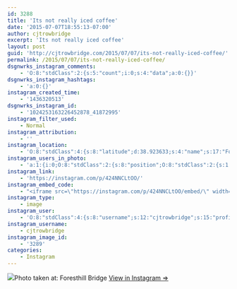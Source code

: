 ```yaml
---
id: 3288
title: 'Its not really iced coffee'
date: '2015-07-07T18:55:13-07:00'
author: cjtrowbridge
excerpt: 'Its not really iced coffee'
layout: post
guid: 'http://cjtrowbridge.com/2015/07/07/its-not-really-iced-coffee/'
permalink: /2015/07/07/its-not-really-iced-coffee/
dsgnwrks_instagram_comments:
    - 'O:8:"stdClass":2:{s:5:"count";i:0;s:4:"data";a:0:{}}'
dsgnwrks_instagram_hashtags:
    - 'a:0:{}'
instagram_created_time:
    - '1436320513'
dsgnwrks_instagram_id:
    - '1024253163226452878_41872995'
instagram_filter_used:
    - Normal
instagram_attribution:
    - ''
instagram_location:
    - 'O:8:"stdClass":4:{s:8:"latitude";d:38.923633;s:4:"name";s:17:"Foresthill Bridge";s:9:"longitude";d:-121.058329;s:2:"id";i:306299;}'
instagram_users_in_photo:
    - 'a:1:{i:0;O:8:"stdClass":2:{s:8:"position";O:8:"stdClass":2:{s:1:"y";d:0.41875;s:1:"x";d:0.84444445;}s:4:"user";O:8:"stdClass":4:{s:8:"username";s:14:"noller.coaster";s:15:"profile_picture";s:106:"https://igcdn-photos-c-a.akamaihd.net/hphotos-ak-xaf1/t51.2885-19/11049330_890677804323330_189094637_a.jpg";s:2:"id";s:9:"313938826";s:9:"full_name";s:12:"Nolan Moreci";}}}'
instagram_link:
    - 'https://instagram.com/p/424NNCLtOO/'
instagram_embed_code:
    - "<iframe src=\"https://instagram.com/p/424NNCLtOO/embed/\" width=\"612\" height=\"710\" frameborder=\"0\" scrolling=\"no\" allowtransparency=\"true\"></iframe>\n"
instagram_type:
    - image
instagram_user:
    - 'O:8:"stdClass":4:{s:8:"username";s:12:"cjtrowbridge";s:15:"profile_picture";s:107:"https://igcdn-photos-g-a.akamaihd.net/hphotos-ak-xap1/t51.2885-19/11205819_940973412608942_1083705953_a.jpg";s:2:"id";s:8:"41872995";s:9:"full_name";s:13:"CJ Trowbridge";}'
instagram_username:
    - cjtrowbridge
instagram_image_id:
    - '3289'
categories:
    - Instagram
---
```


[![](http://blog.cjtrowbridge.com/wp-content/uploads/2015/07/11357516_119561465048968_543352567_n.jpg)](https://instagram.com/p/424NNCLtOO/)Photo taken at: Foresthill Bridge [View in Instagram ⇒](https://instagram.com/p/424NNCLtOO/)